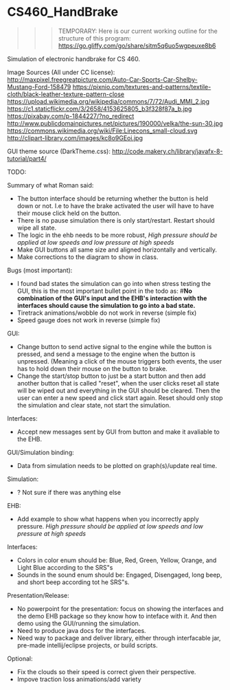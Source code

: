 # CS460_HandBrake

>>> TEMPORARY: Here is our current working outline for the structure of this program:
        https://go.gliffy.com/go/share/sitm5q6uo5wgpeuxe8b6

Simulation of electronic handbrake for CS 460.


Image Sources (All under CC license):
http://maxpixel.freegreatpicture.com/Auto-Car-Sports-Car-Shelby-Mustang-Ford-158479
https://pixnio.com/textures-and-patterns/textile-cloth/black-leather-texture-pattern-close
https://upload.wikimedia.org/wikipedia/commons/7/72/Audi_MMI_2.jpg
https://c1.staticflickr.com/3/2658/4153625805_b3f328f87a_b.jpg
https://pixabay.com/p-1844227/?no_redirect
http://www.publicdomainpictures.net/pictures/190000/velka/the-sun-30.jpg
https://commons.wikimedia.org/wiki/File:Linecons_small-cloud.svg
http://clipart-library.com/images/kc8o9GEoi.jpg

GUI theme source (DarkTheme.css):
http://code.makery.ch/library/javafx-8-tutorial/part4/

TODO:

Summary of what Roman said:
* The button interface should be returning whether the button is held down or not. I.e to have the brake activated
the user will have to have their mouse click held on the button.
* There is no pause simulation there is only start/restart. Restart should wipe all state. 
* The logic in the ehb needs to be more robust, *High pressure should be applied at low speeds and low pressure at high speeds*
* Make GUI buttons all same size and aligned horizontally and vertically.
* Make corrections to the diagram to show in class. 

Bugs (most important):
* I found bad states the simulation can go into when stress testing the GUI, this is the most important bullet point
in the todo as:
#**No combination of the GUI's input and the EHB's interaction with the interfaces should cause the simulation
to go into a bad state.**
* Tiretrack animations/wobble do not work in reverse (simple fix)
* Speed gauge does not work in reverse (simple fix)


GUI:
* Change button to send active signal to the engine while the button is pressed, and send a message to the engine when
the button is unpressed. (Meaning a click of the mouse triggers both events, the user has to hold down their mouse on the button
to brake.
* Change the start/stop button to just be a start button and then add another button that is called "reset", when the
user clicks reset all state will be wiped out and everything in the GUI should be cleared. Then the user can enter a new speed and 
click start again. Reset should only stop the simulation and clear state, not start the simulation. 

Interfaces:
* Accept new messages sent by GUI from button and make it avaliable to the EHB. 

GUI/Simulation binding:
* Data from simulation needs to be plotted on graph(s)/update real time. 

Simulation:
* ? Not sure if there was anything else

EHB:
* Add example to show what happens when you incorrectly apply pressure. *High pressure should be applied at low speeds and low pressure at high speeds* 

Interfaces:
* Colors in color enum should be: Blue, Red, Green, Yellow, Orange, and Light Blue according to the SRS"s
* Sounds in the sound enum should be: Engaged, Disengaged, long beep, and short beep according tot he SRS"s. 

Presentation/Release:
* No powerpoint for the presentation: focus on showing the interfaces and the demo EHB package so they know how to 
inteface with it. And then demo using the GUI/running the simulation. 
* Need to produce java docs for the interfaces.
* Need way to package and deliver library, either through interfacable jar, pre-made intellij/eclipse projects, or build scripts.

Optional:
* Fix the clouds so their speed is correct given their perspective. 
* Impove traction loss animations/add variety




